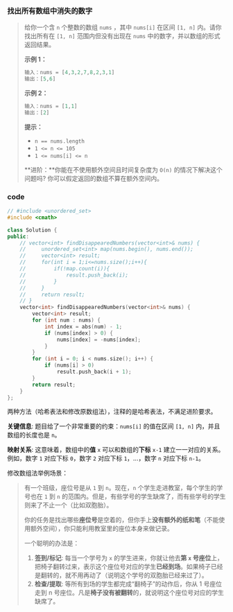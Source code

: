 ### 找出所有数组中消失的数字



> 给你一个含 `n` 个整数的数组 `nums` ，其中 `nums[i]` 在区间 `[1, n]` 内。请你找出所有在 `[1, n]` 范围内但没有出现在 `nums` 中的数字，并以数组的形式返回结果。
>
>  
>
> **示例 1：**
>
> ```powershell
> 输入：nums = [4,3,2,7,8,2,3,1]
> 输出：[5,6]
> ```
>
> **示例 2：**
>
> ```powershell
> 输入：nums = [1,1]
> 输出：[2]
> ```
>
>  
>
> **提示：**
>
> - `n == nums.length`
> - `1 <= n <= 105`
> - `1 <= nums[i] <= n`
>
> **进阶：**你能在不使用额外空间且时间复杂度为 `O(n)` 的情况下解决这个问题吗? 你可以假定返回的数组不算在额外空间内。



### code

```C++
// #include <unordered_set>
#include <cmath>

class Solution {
public:
    // vector<int> findDisappearedNumbers(vector<int>& nums) {
    //     unordered_set<int> map(nums.begin(), nums.end());
    //     vector<int> result;
    //     for(int i = 1;i<=nums.size();i++){
    //         if(!map.count(i)){
    //             result.push_back(i);
    //         }
    //     }
    //     return result;
    // }
    vector<int> findDisappearedNumbers(vector<int>& nums) {
        vector<int> result;
        for (int num : nums) {
            int index = abs(num) - 1;
            if (nums[index] > 0) {
                nums[index] = -nums[index];
            }
        }
        for (int i = 0; i < nums.size(); i++) {
            if (nums[i] > 0)
                result.push_back(i + 1);
        }
        return result;
    }
};
```



两种方法（哈希表法和修改原数组法），注释的是哈希表法，不满足进阶要求。

**关键信息**: 题目给了一个非常重要的约束：`nums[i]` 的值在区间 `[1, n]` 内，并且数组的长度也是 `n`。

**映射关系**: 这意味着，数组中的**值** `x` 可以和数组的**下标** `x-1` 建立一一对应的关系。例如，数字 `1` 对应下标 `0`，数字 `2` 对应下标 `1`，...，数字 `n` 对应下标 `n-1`。

修改数组法举例场景：

> 有一个班级，座位号是从 `1` 到 `n`。现在，`n` 个学生走进教室，每个学生的学号也在 `1` 到 `n` 的范围内。但是，有些学号的学生缺席了，而有些学号的学生则来了不止一个（比如双胞胎）。
>
> 你的任务是找出哪些**座位号**是空着的，但你手上**没有额外的纸和笔**（不能使用额外空间），你只能利用教室里的座位本身来做记录。
>
> 一个聪明的办法是：
>
> 1. **签到/标记**: 每当一个学号为 `x` 的学生进来，你就让他去**第 `x` 号座位**上，把椅子翻转过来，表示这个座位号对应的学生**已经到场**。如果椅子已经是翻转的，就不用再动了（说明这个学号的双胞胎已经来过了）。
> 2. **检查/提取**: 等所有到场的学生都完成“翻椅子”的动作后，你从 1 号座位走到 n 号座位。凡是**椅子没有被翻转**的，就说明这个座位号对应的学生缺席了。